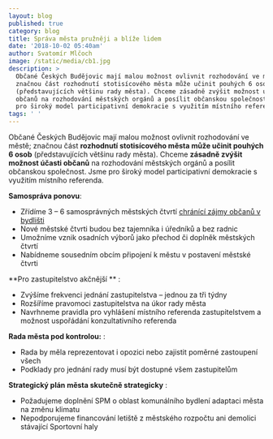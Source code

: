 ```yaml
---
layout: blog
published: true
category: blog
title: Správa města pružněji a blíže lidem
date: '2018-10-02 05:40am'
author: Svatomír Mlčoch
image: /static/media/cb1.jpg
description: >
  Občané Českých Budějovic mají malou možnost ovlivnit rozhodování ve městě;
  značnou část rozhodnutí stotisícového města může učinit pouhých 6 osob
  (představujících většinu rady města). Chceme zásadně zvýšit možnost účasti
  občanů na rozhodování městských orgánů a posílit občanskou společnost. Jsme
  pro široký model participativní demokracie s využitím místního referenda. 
tags: ' '
---
```

Občané Českých Budějovic mají malou možnost ovlivnit rozhodování ve městě; značnou část **rozhodnutí stotisícového města může učinit pouhých 6 osob** (představujících většinu rady města). Chceme **zásadně zvýšit možnost účasti občanů** na rozhodování městských orgánů a posílit občanskou společnost. Jsme pro široký model participativní demokracie s využitím místního referenda. 



**Samospráva ponovu**:

* Zřídíme 3 – 6 samosprávných městských čtvrtí [chránící zájmy občanů v bydlišti](https://cb.pirati.cz/blog/2018/08/29/v-ceskych-budejovicich-rozhodujes-i-ty/)
* Nové městské čtvrti budou bez tajemníka i úředníků a bez radnic
* Umožníme vznik osadních výborů jako přechod či doplněk městských čtvrtí
* Nabídneme sousedním obcím připojení k městu v postavení městské čtvrti



**Pro zastupitelstvo akčnější** :

* Zvýšíme frekvenci jednání zastupitelstva – jednou za tři týdny
* Rozšíříme pravomoci zastupitelstva na úkor rady města
* Navrhneme pravidla pro vyhlášení místního referenda zastupitelstvem a možnost uspořádání konzultativního referenda



**Rada města pod kontrolou:** :

* Rada by měla reprezentovat i opozici nebo zajistit poměrné zastoupení všech 
* Podklady pro jednání rady  musí být dostupné všem zastupitelům



**Strategický plán města skutečně strategicky** :

* Požadujeme doplnění SPM o oblast komunálního bydlení adaptaci města na změnu klimatu 
* Nepodporujeme financování letiště z městského rozpočtu ani demolici stávající Sportovní haly
